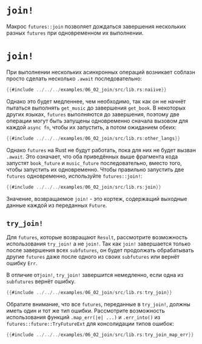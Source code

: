 # `join!`

Макрос `futures::join` позволяет дождаться завершения нескольких разных
`futures` при одновременном их выполнении.

# `join!`

При выполнении нескольких асинхронных операций возникает соблазн просто
сделать несколько `.await` последовательно:

```rust
{{#include ../../../examples/06_02_join/src/lib.rs:naiive}}
```

Однако это будет медленнее, чем необходимо, так как он не начнёт пытаться выполнять
`get_music` до завершения `get_book`. В некоторых других языках,
`futures` выполняются до завершения, поэтому две операции могут быть запущены
одновременно сначала вызовом для каждой `async fn`, чтобы их запустить, а потом ожиданием обеих:

```rust
{{#include ../../../examples/06_02_join/src/lib.rs:other_langs}}
```

Однако `futures` на Rust не будут работать, пока для них не будет вызван `.await`.
Это означает, что оба приведённых выше фрагмента кода запустят
`book_future` и `music_future` последовательно, вместо того, чтобы запустить их
одновременно. Чтобы правильно запустить две `futures` одновременно, используйте
`futures::join!`:

```rust
{{#include ../../../examples/06_02_join/src/lib.rs:join}}
```

Значение, возвращаемое `join!` - это кортеж, содержащий выходные данные каждой из переданных `Future`.

## `try_join!`

Для `futures`, которые возвращают `Result`, рассмотрите возможность использования `try_join!` а не
`join!`. Так как `join!` завершается только после завершения всех `subfutures`,
он будет продолжать обрабатывать другие `futures` даже после одного из своих `subfutures` или вернёт ошибку `Err`.

В отличие от`join!`, `try_join!` завершится немедленно, если одна из `subfutures`
вернёт ошибку.

```rust
{{#include ../../../examples/06_02_join/src/lib.rs:try_join}}
```

Обратите внимание, что все `futures`, переданные в `try_join!`, должны иметь один и тот же тип ошибки.
Рассмотрите возможность использования функций `.map_err(|e| ...)` и `.err_into()` из
`futures::future::TryFutureExt` для консолидации типов ошибок:

```rust
{{#include ../../../examples/06_02_join/src/lib.rs:try_join_map_err}}
```
